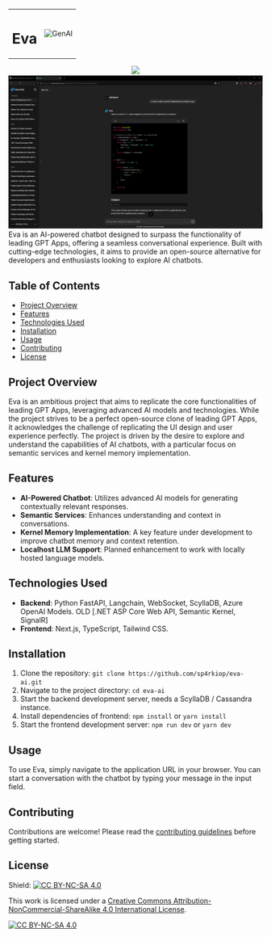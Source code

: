 <table align="center">
 <tr>
    <td align="center">
      <h1>Eva</h1>
    </td>
    <td align="center">
      <img src='./frontend/app/favicon.ico' alt='GenAI'>
    </td>
 </tr>
</table>
<div align='center'><img src='https://visitor-badge.laobi.icu/badge?page_id=sp4rkiop.eva-ai'/></div>
<div align='center'><img src='assets/images/img1.png' alt='Image Demo' /></div>
Eva is an AI-powered chatbot designed to surpass the functionality of leading GPT Apps, offering a seamless conversational experience. Built with cutting-edge technologies, it aims to provide an open-source alternative for developers and enthusiasts looking to explore AI chatbots.

## Table of Contents

- [Project Overview](#project-overview)
- [Features](#features)
- [Technologies Used](#technologies-used)
- [Installation](#installation)
- [Usage](#usage)
- [Contributing](#contributing)
- [License](#license)

## Project Overview

Eva is an ambitious project that aims to replicate the core functionalities of leading GPT Apps, leveraging advanced AI models and technologies. While the project strives to be a perfect open-source clone of leading GPT Apps, it acknowledges the challenge of replicating the UI design and user experience perfectly. The project is driven by the desire to explore and understand the capabilities of AI chatbots, with a particular focus on semantic services and kernel memory implementation.

## Features

- **AI-Powered Chatbot**: Utilizes advanced AI models for generating contextually relevant responses.
- **Semantic Services**: Enhances understanding and context in conversations.
- **Kernel Memory Implementation**: A key feature under development to improve chatbot memory and context retention.
- **Localhost LLM Support**: Planned enhancement to work with locally hosted language models.

## Technologies Used

- **Backend**: Python FastAPI, Langchain, WebSocket, ScyllaDB, Azure OpenAI Models. OLD [.NET ASP Core Web API, Semantic Kernel, SignalR]
- **Frontend**: Next.js, TypeScript, Tailwind CSS.

## Installation

1. Clone the repository: `git clone https://github.com/sp4rkiop/eva-ai.git`
2. Navigate to the project directory: `cd eva-ai`
3. Start the backend development server, needs a ScyllaDB / Cassandra instance.
4. Install dependencies of frontend: `npm install` or `yarn install`
5. Start the frontend development server: `npm run dev` or `yarn dev`

## Usage

To use Eva, simply navigate to the application URL in your browser. You can start a conversation with the chatbot by typing your message in the input field.

## Contributing

Contributions are welcome! Please read the [contributing guidelines](CONTRIBUTING.md) before getting started.

## License

Shield: [![CC BY-NC-SA 4.0][cc-by-nc-sa-shield]][cc-by-nc-sa]

This work is licensed under a
[Creative Commons Attribution-NonCommercial-ShareAlike 4.0 International License][cc-by-nc-sa].

[![CC BY-NC-SA 4.0][cc-by-nc-sa-image]][cc-by-nc-sa]

[cc-by-nc-sa]: http://creativecommons.org/licenses/by-nc-sa/4.0/
[cc-by-nc-sa-image]: https://licensebuttons.net/l/by-nc-sa/4.0/88x31.png
[cc-by-nc-sa-shield]: https://img.shields.io/badge/License-CC%20BY--NC--SA%204.0-lightgrey.svg
